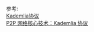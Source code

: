 




参考:   
[Kademlia协议](https://segmentfault.com/a/1190000023417884)     
[P2P 网络核心技术：Kademlia 协议](https://www.jianshu.com/p/eba4673b0d9a)